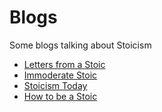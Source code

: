 # Blogs
Some blogs talking about Stoicism

- [Letters from a Stoic](http://www.lettersfromastoic.net/)
- [Immoderate Stoic](http://immoderatestoic.com/)
- [Stoicism Today](http://blogs.exeter.ac.uk/stoicismtoday/)
- [How to be a Stoic](https://howtobeastoic.wordpress.com/)
